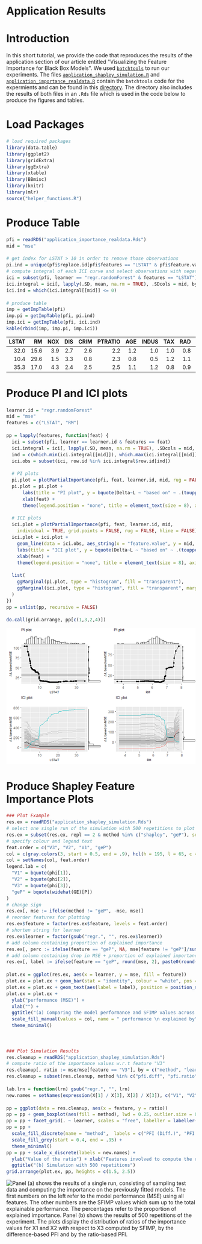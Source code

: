 Application Results
================

Introduction
============

In this short tutorial, we provide the code that reproduces the results of the application section of our article entitled "Visualizing the Feature Importance for Black Box Models". We used [`batchtools`](https://github.com/mllg/batchtools) to run our experiments. The files [`application_shapley_simulation.R`](https://github.com/giuseppec/featureImportance/blob/master/ecml-demo/application_shapley_simulation.R) and [`application_importance_realdata.R`](https://github.com/giuseppec/featureImportance/blob/master/ecml-demo/application_importance_realdata.R) contain the `batchtools` code for the expermients and can be found in this [directory](https://github.com/giuseppec/featureImportance/tree/master/ecml-demo). The directory also includes the results of both files in an `.Rds` file which is used in the code below to produce the figures and tables.

Load Packages
=============

``` r
# load required packages
library(data.table)
library(ggplot2)
library(gridExtra)
library(ggExtra)
library(xtable)
library(BBmisc)
library(knitr)
library(mlr)
source("helper_functions.R")
```

Produce Table
=============

``` r
pfi = readRDS("application_importance_realdata.Rds")
mid = "mse"

# get index for LSTAT > 10 in order to remove those observations
pi.ind = unique(pfi$replace.id[pfi$features == "LSTAT" & pfi$feature.value > 10])
# compute integral of each ICI curve and select observations with negative ICI integral
ici = subset(pfi, learner == "regr.randomForest" & features == "LSTAT")
ici.integral = ici[, lapply(.SD, mean, na.rm = TRUE), .SDcols = mid, by = "row.id"]
ici.ind = which(ici.integral[[mid]] <= 0)

# produce table
imp = getImpTable(pfi)
imp.pi = getImpTable(pfi, pi.ind)
imp.ici = getImpTable(pfi, ici.ind)
kable(rbind(imp, imp.pi, imp.ici))
```

|  LSTAT|    RM|  NOX|  DIS|  CRIM|  PTRATIO|  AGE|  INDUS|  TAX|  RAD|    B|   ZN|  CHAS|
|------:|-----:|----:|----:|-----:|--------:|----:|------:|----:|----:|----:|----:|-----:|
|   32.0|  15.6|  3.9|  2.7|   2.6|      2.2|  1.2|    1.0|  1.0|  0.8|  0.8|  0.1|   0.1|
|   10.4|  29.6|  1.5|  3.3|   0.8|      2.3|  0.8|    0.5|  1.2|  1.1|  0.6|  0.2|   0.2|
|   35.3|  17.0|  4.3|  2.4|   2.5|      2.5|  1.1|    1.2|  0.8|  0.9|  0.8|  0.1|   0.1|

Produce PI and ICI plots
========================

``` r
learner.id = "regr.randomForest"
mid = "mse"
features = c("LSTAT", "RM")

pp = lapply(features, function(feat) {
  ici = subset(pfi, learner == learner.id & features == feat)
  ici.integral = ici[, lapply(.SD, mean, na.rm = TRUE), .SDcols = mid, by = "row.id"]
  ind = c(which.min(ici.integral[[mid]]), which.max(ici.integral[[mid]]))
  ici.obs = subset(ici, row.id %in% ici.integral$row.id[ind])

  # PI plots
  pi.plot = plotPartialImportance(pfi, feat, learner.id, mid, rug = FALSE)
  pi.plot = pi.plot +
      labs(title = "PI plot", y = bquote(Delta~L ~ "based on" ~ .(toupper(mid)))) +
      xlab(feat) +
      theme(legend.position = "none", title = element_text(size = 8), axis.title = element_text(size = 8))
  
  # ICI plots
  ici.plot = plotPartialImportance(pfi, feat, learner.id, mid,
    individual = TRUE, grid.points = FALSE, rug = FALSE, hline = FALSE)
  ici.plot = ici.plot +
    geom_line(data = ici.obs, aes_string(x = "feature.value", y = mid, color = "factor(row.id)", group = "row.id")) +
    labs(title = "ICI plot", y = bquote(Delta~L ~ "based on" ~ .(toupper(mid)))) +
    xlab(feat) +
    theme(legend.position = "none", title = element_text(size = 8), axis.title = element_text(size = 8))
  
  list(
    ggMarginal(pi.plot, type = "histogram", fill = "transparent"),
    ggMarginal(ici.plot, type = "histogram", fill = "transparent", margins = "y")
  )
})
pp = unlist(pp, recursive = FALSE)

do.call(grid.arrange, pp[c(1,3,2,4)])
```

![PI and ICI plots for a random forest and the two most important features of the Boston housing data (LSTAT and RM). The horizontal lines in the PI plots represent the value of the global PFI (i.e. the integral of the PI curve). Marginal distribution histograms for features and partial importances are added in the PI and ICI plot margins, respectively. The ICI curve with the largest integral is highlighted in green and the curve with the smallest integral in red.](application_results_files/figure-markdown_github/piplot-1.png)

Produce Shapley Feature Importance Plots
========================================

``` r
### Plot Example
res.ex = readRDS("application_shapley_simulation.Rds")
# select one single run of the simulation with 500 repetitions to plot the example
res.ex = subset(res.ex, repl == 2 & method %in% c("shapley", "geP"), select = c("learner", "feature", "mse", "method"))
# specify colour and legend text
feat.order = c("V3", "V2", "V1", "geP")
col = c(gray.colors(3, start = 0.5, end = .9), hcl(h = 195, l = 65, c = 100))
col = setNames(col, feat.order)
legend.lab = c(
  "V1" = bquote(phi[1]),
  "V2" = bquote(phi[2]),
  "V3" = bquote(phi[3]),
  "geP" = bquote(widehat(GE)[P])
)
# change sign
res.ex[, mse := ifelse(method != "geP", -mse, mse)]
# reorder features for plotting
res.ex$feature = factor(res.ex$feature, levels = feat.order)
# shorten string for learner
res.ex$learner = factor(gsub("regr.", "", res.ex$learner))
# add column containing proportion of explained importance
res.ex[, perc := ifelse(feature == "geP", NA, mse[feature != "geP"]/sum(mse[feature != "geP"])*100), by = c("learner")]
# add column containing drop in MSE + proportion of explained importance
res.ex[, label := ifelse(feature == "geP", round(mse, 2), paste0(round(mse, 2), " (", round(perc, 0), "%)"))]

plot.ex = ggplot(res.ex, aes(x = learner, y = mse, fill = feature))
plot.ex = plot.ex + geom_bar(stat = "identity", colour = "white", pos = "stack") + coord_flip()
plot.ex = plot.ex + geom_text(aes(label = label), position = position_stack(vjust = 0.5), size = 2.5)
plot.ex = plot.ex +
  ylab("performance (MSE)") +
  xlab("") +
  ggtitle("(a) Comparing the model performance and SFIMP values across different models") +
  scale_fill_manual(values = col, name = " performance \n explained by", labels = legend.lab) +
  theme_minimal()



### Plot Simulation Results
res.cleanup = readRDS("application_shapley_simulation.Rds")
# compute ratio of the importance values w.r.t feature "V3"
res.cleanup[, ratio := mse/mse[feature == "V3"], by = c("method", "learner", "repl")]
res.cleanup = subset(res.cleanup, method %in% c("pfi.diff", "pfi.ratio", "shapley") & feature != "V3")

lab.lrn = function(lrn) gsub("regr.", "", lrn)
new.names = setNames(expression(X[1] / X[3], X[2] / X[3]), c("V1", "V2"))

pp = ggplot(data = res.cleanup, aes(x = feature, y = ratio))
pp = pp + geom_boxplot(aes(fill = method), lwd = 0.25, outlier.size = 0.75)
pp = pp + facet_grid(. ~ learner, scales = "free", labeller = labeller(learner = lab.lrn))
pp = pp +
  scale_fill_discrete(name = "method",  labels = c("PFI (Diff.)", "PFI (Ratio)", "SFIMP"))  +
  scale_fill_grey(start = 0.4, end = .95) +
  theme_minimal()
pp = pp + scale_x_discrete(labels = new.names) +
  ylab("Value of the ratio") + xlab("Features involved to compute the ratio") +
  ggtitle("(b) Simulation with 500 repetitions")
grid.arrange(plot.ex, pp, heights = c(1.5, 2.5))
```

![Panel (a) shows the results of a single run, consisting of sampling test data and computing the importance on the previously fitted models. The first numbers on the left refer to the model performance (MSE) using all features. The other numbers are the SFIMP values which sum up to the total explainable performance. The percentages refer to the proportion of explained importance. Panel (b) shows the results of 500 repetitions of the experiment. The plots display the distribution of ratios of the importance values for *X*<sub>1</sub> and *X*<sub>2</sub> with respect to *X*<sub>3</sub> computed by SFIMP, by the difference-based PFI and by the ratio-based PFI.](application_results_files/figure-markdown_github/shapley-1.png)
